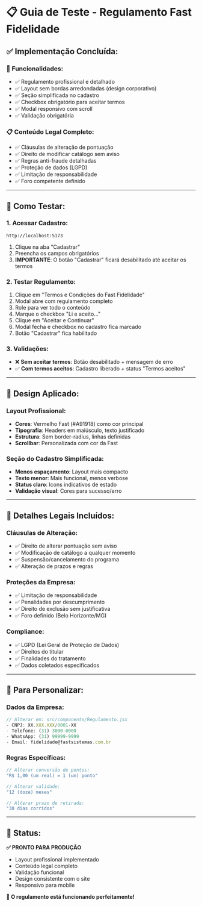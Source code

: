 # 📋 Guia de Teste - Regulamento Fast Fidelidade

## ✅ **Implementação Concluída:**

### **🎯 Funcionalidades:**
- ✅ Regulamento profissional e detalhado
- ✅ Layout sem bordas arredondadas (design corporativo)
- ✅ Seção simplificada no cadastro
- ✅ Checkbox obrigatório para aceitar termos
- ✅ Modal responsivo com scroll
- ✅ Validação obrigatória

### **📋 Conteúdo Legal Completo:**
- ✅ Cláusulas de alteração de pontuação
- ✅ Direito de modificar catálogo sem aviso
- ✅ Regras anti-fraude detalhadas
- ✅ Proteção de dados (LGPD)
- ✅ Limitação de responsabilidade
- ✅ Foro competente definido

---

## 🧪 **Como Testar:**

### **1. Acessar Cadastro:**
```
http://localhost:5173
```
1. Clique na aba "Cadastrar"
2. Preencha os campos obrigatórios
3. **IMPORTANTE**: O botão "Cadastrar" ficará desabilitado até aceitar os termos

### **2. Testar Regulamento:**
1. Clique em "Termos e Condições do Fast Fidelidade"
2. Modal abre com regulamento completo
3. Role para ver todo o conteúdo
4. Marque o checkbox "Li e aceito..."
5. Clique em "Aceitar e Continuar"
6. Modal fecha e checkbox no cadastro fica marcado
7. Botão "Cadastrar" fica habilitado

### **3. Validações:**
- ❌ **Sem aceitar termos**: Botão desabilitado + mensagem de erro
- ✅ **Com termos aceitos**: Cadastro liberado + status "Termos aceitos"

---

## 🎨 **Design Aplicado:**

### **Layout Profissional:**
- **Cores**: Vermelho Fast (#A91918) como cor principal
- **Tipografia**: Headers em maiúsculo, texto justificado
- **Estrutura**: Sem border-radius, linhas definidas
- **Scrollbar**: Personalizada com cor da Fast

### **Seção do Cadastro Simplificada:**
- **Menos espaçamento**: Layout mais compacto
- **Texto menor**: Mais funcional, menos verbose
- **Status claro**: Icons indicativos de estado
- **Validação visual**: Cores para sucesso/erro

---

## 📄 **Detalhes Legais Incluídos:**

### **Cláusulas de Alteração:**
- ✅ Direito de alterar pontuação sem aviso
- ✅ Modificação de catálogo a qualquer momento
- ✅ Suspensão/cancelamento do programa
- ✅ Alteração de prazos e regras

### **Proteções da Empresa:**
- ✅ Limitação de responsabilidade
- ✅ Penalidades por descumprimento
- ✅ Direito de exclusão sem justificativa
- ✅ Foro definido (Belo Horizonte/MG)

### **Compliance:**
- ✅ LGPD (Lei Geral de Proteção de Dados)
- ✅ Direitos do titular
- ✅ Finalidades do tratamento
- ✅ Dados coletados especificados

---

## 🔧 **Para Personalizar:**

### **Dados da Empresa:**
```jsx
// Alterar em: src/components/Regulamento.jsx
- CNPJ: XX.XXX.XXX/0001-XX
- Telefone: (31) 3000-0000
- WhatsApp: (31) 99999-9999
- Email: fidelidade@fastsistemas.com.br
```

### **Regras Específicas:**
```jsx
// Alterar conversão de pontos:
"R$ 1,00 (um real) = 1 (um) ponto"

// Alterar validade:
"12 (doze) meses"

// Alterar prazo de retirada:
"30 dias corridos"
```

---

## 🚀 **Status:**

**✅ PRONTO PARA PRODUÇÃO**

- Layout profissional implementado
- Conteúdo legal completo
- Validação funcional
- Design consistente com o site
- Responsivo para mobile

**🎯 O regulamento está funcionando perfeitamente!**
